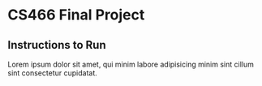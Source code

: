 # CS466 Final Project

## Instructions to Run
Lorem ipsum dolor sit amet, qui minim labore adipisicing minim sint 
cillum sint consectetur cupidatat.

